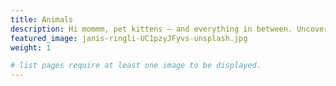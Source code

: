 ```yaml
---
title: Animals
description: Hi mommm, pet kittens — and everything in between. Uncover the beauty of the animal kingdom through your screen.
featured_image: janis-ringli-UC1pzyJFyvs-unsplash.jpg
weight: 1

# list pages require at least one image to be displayed.
---
```


